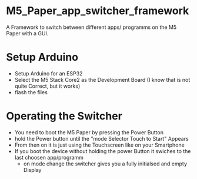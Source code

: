 # M5_Paper_app_switcher_framework
A Framework to switch between different apps/ programms on the M5 Paper with a GUI.


# Setup Arduino
- Setup Arduino for an ESP32
- Select the M5 Stack Core2 as the Development Board (I know that is not quite Correct, but it works)
- flash the files


# Operating the Switcher
- You need to boot the M5 Paper by pressing the Power Button
- hold the Power button until the "mode Selector Touch to Start" Appears
- From then on it is just using the Touchscreen like on your Smartphone
- If you boot the device without holding the power Button it swiches to the last choosen app/programm
  -  on mode change the switcher gives you a fully initialsed and empty Display  
